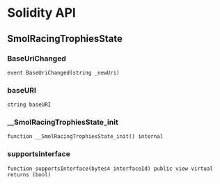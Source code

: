 # Solidity API

## SmolRacingTrophiesState

### BaseUriChanged

```solidity
event BaseUriChanged(string _newUri)
```

### baseURI

```solidity
string baseURI
```

### __SmolRacingTrophiesState_init

```solidity
function __SmolRacingTrophiesState_init() internal
```

### supportsInterface

```solidity
function supportsInterface(bytes4 interfaceId) public view virtual returns (bool)
```

